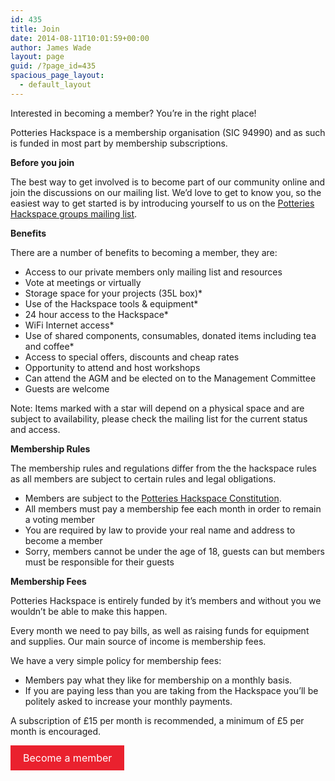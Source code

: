 ```yaml
---
id: 435
title: Join
date: 2014-08-11T10:01:59+00:00
author: James Wade
layout: page
guid: /?page_id=435
spacious_page_layout:
  - default_layout
---
```

Interested in becoming a member? You&#8217;re in the right place!

Potteries Hackspace is a membership organisation (SIC 94990) and as such is funded in most part by membership subscriptions.

**Before you join**

The best way to get involved is to become part of our community online and join the discussions on our mailing list. We’d love to get to know you, so the easiest way to get started is by introducing yourself to us on the [Potteries Hackspace groups mailing list](https://groups.google.com/group/potteries-hackspace).

**Benefits**

There are a number of benefits to becoming a member, they are:

  * Access to our private members only mailing list and resources
  * Vote at meetings or virtually
  * Storage space for your projects (35L box)*
  * Use of the Hackspace tools & equipment*
  * 24 hour access to the Hackspace*
  * WiFi Internet access*
  * Use of shared components, consumables, donated items including tea and coffee*
  * Access to special offers, discounts and cheap rates
  * Opportunity to attend and host workshops
  * Can attend the AGM and be elected on to the Management Committee
  * Guests are welcome

Note: Items marked with a star will depend on a physical space and are subject to availability, please check the mailing list for the current status and access.

**Membership Rules**

The membership rules and regulations differ from the the hackspace rules as all members are subject to certain rules and legal obligations.

  * Members are subject to the [Potteries Hackspace Constitution](https://docs.google.com/document/d/1n_r_CWQdehnsC863m5AqWtzrILA6IF8CT7PReLStWqw/pub).
  * All members must pay a membership fee each month in order to remain a voting member
  * You are required by law to provide your real name and address to become a member
  * Sorry, members cannot be under the age of 18, guests can but members must be responsible for their guests

**Membership Fees**

Potteries Hackspace is entirely funded by it&#8217;s members and without you we wouldn&#8217;t be able to make this happen.

Every month we need to pay bills, as well as raising funds for equipment and supplies. Our main source of income is membership fees.

We have a very simple policy for membership fees:

  * Members pay what they like for membership on a monthly basis.
  * If you are paying less than you are taking from the Hackspace you&#8217;ll be politely asked to increase your monthly payments.

A subscription of £15 per month is recommended, a minimum of £5 per month is encouraged.

<a style="color: #ffffff; font-size: 16px; background: #ea212e; padding: 10px 20px 10px 20px; text-decoration: none; margin-bottom: 1em; display: inline-block;" href="https://docs.google.com/forms/d/1cqgWs-c3xATXALOHq8jezVRGAktudUrEglpMaiO6Hsg/viewform">Become a member</a>
